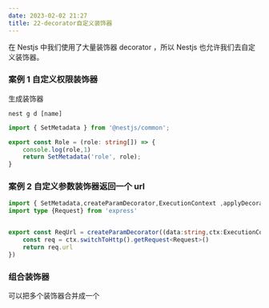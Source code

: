 ```yaml
---
date: 2023-02-02 21:27
title: 22-decorator自定义装饰器
---
```


在 Nestjs 中我们使用了大量装饰器 decorator ，所以 Nestjs 也允许我们去自定义装饰器。

### 案例 1 自定义权限装饰器

生成装饰器

```
nest g d [name]
```

```ts
import { SetMetadata } from '@nestjs/common';

export const Role = (role: string[]) => {
    console.log(role,1)
    return SetMetadata('role', role);
}
```

### 案例 2 自定义参数装饰器返回一个 url

```ts
import { SetMetadata,createParamDecorator,ExecutionContext ,applyDecorators } from '@nestjs/common';
import type {Request} from 'express'


export const ReqUrl = createParamDecorator((data:string,ctx:ExecutionContext)=>{
    const req = ctx.switchToHttp().getRequest<Request>()
    return req.url
})
```

### 组合装饰器

可以把多个装饰器合并成一个